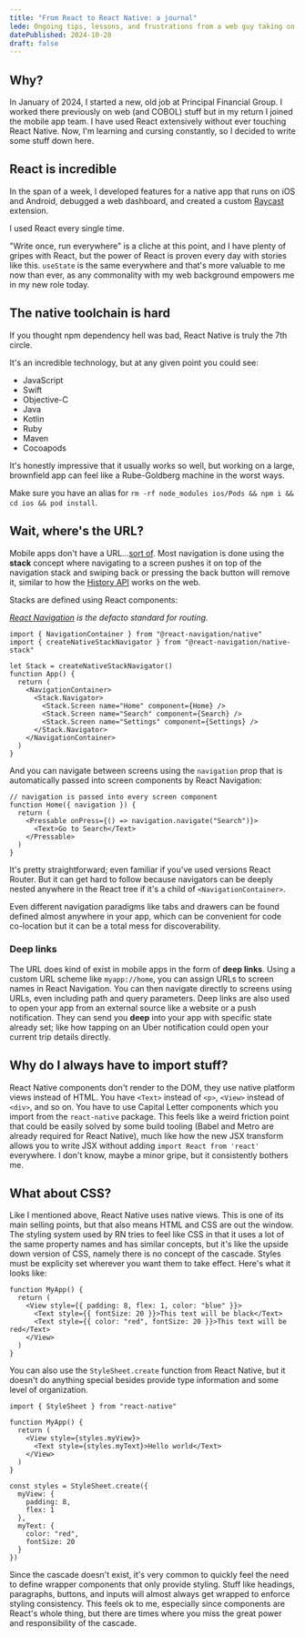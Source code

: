 ```yaml
---
title: "From React to React Native: a journal"
lede: Ongoing tips, lessons, and frustrations from a web guy taking on native development
datePublished: 2024-10-28
draft: false
---
```


## Why?

In January of 2024, I started a new, old job at Principal Financial Group. I worked there previously on web (and COBOL) stuff but in my return I joined the mobile app team. I have used React extensively without ever touching React Native. Now, I'm learning and cursing constantly, so I decided to write some stuff down here.

## React is incredible

In the span of a week, I developed features for a native app that runs on iOS and Android, debugged a web dashboard, and created a custom [Raycast](https://raycast.com) extension.

I used React every single time.

"Write once, run everywhere" is a cliche at this point, and I have plenty of gripes with React, but the power of React is proven every day with stories like this. `useState` is the same everywhere and that's more valuable to me now than ever, as any commonality with my web background empowers me in my new role today.

## The native toolchain is hard

If you thought npm dependency hell was bad, React Native is truly the 7th circle.

It's an incredible technology, but at any given point you could see:

- JavaScript
- Swift
- Objective-C
- Java
- Kotlin
- Ruby
- Maven
- Cocoapods

It's honestly impressive that it usually works so well, but working on a large, brownfield app can feel like a Rube-Goldberg machine in the worst ways.

Make sure you have an alias for `rm -rf node_modules ios/Pods && npm i && cd ios && pod install`.

## Wait, where's the URL?

Mobile apps don't have a URL...[sort of](#deep-links). Most navigation is done using the **stack** concept where navigating to a screen pushes it on top of the navigation stack and swiping back or pressing the back button will remove it, similar to how the [History API](https://developer.mozilla.org/en-US/docs/Web/API/History_API) works on the web.

Stacks are defined using React components:

_[React Navigation](https://reactnavigation.org/) is the defacto standard for routing._

```tsx
import { NavigationContainer } from "@react-navigation/native"
import { createNativeStackNavigator } from "@react-navigation/native-stack"

let Stack = createNativeStackNavigator()
function App() {
  return (
    <NavigationContainer>
      <Stack.Navigator>
        <Stack.Screen name="Home" component={Home} />
        <Stack.Screen name="Search" component={Search} />
        <Stack.Screen name="Settings" component={Settings} />
      </Stack.Navigator>
    </NavigationContainer>
  )
}
```

And you can navigate between screens using the `navigation` prop that is automatically passed into screen components by React Navigation:

```tsx
// navigation is passed into every screen component
function Home({ navigation }) {
  return (
    <Pressable onPress={() => navigation.navigate("Search")}>
      <Text>Go to Search</Text>
    </Pressable>
  )
}
```

It's pretty straightforward; even familiar if you've used versions React Router. But it can get hard to follow because navigators can be deeply nested anywhere in the React tree if it's a child of `<NavigationContainer>`.

Even different navigation paradigms like tabs and drawers can be found defined almost anywhere in your app, which can be convenient for code co-location but it can be a total mess for discoverability.

### Deep links

The URL does kind of exist in mobile apps in the form of **deep links**. Using a custom URL scheme like `myapp://home`, you can assign URLs to screen names in React Navigation. You can then navigate directly to screens using URLs, even including path and query parameters. Deep links are also used to open your app from an external source like a website or a push notification. They can send you **deep** into your app with specific state already set; like how tapping on an Uber notification could open your current trip details directly.

## Why do I always have to import stuff?

React Native components don't render to the DOM, they use native platform views instead of HTML. You have `<Text>` instead of `<p>`, `<View>` instead of `<div>`, and so on. You have to use Capital Letter components which you import from the `react-native` package. This feels like a weird friction point that could be easily solved by some build tooling (Babel and Metro are already required for React Native), much like how the new JSX transform allows you to write JSX without adding `import React from 'react'` everywhere. I don't know, maybe a minor gripe, but it consistently bothers me.

## What about CSS?

Like I mentioned above, React Native uses native views. This is one of its main selling points, but that also means HTML and CSS are out the window. The styling system used by RN tries to feel like CSS in that it uses a lot of the same property names and has similar concepts, but it's like the upside down version of CSS, namely there is no concept of the cascade. Styles must be explicity set wherever you want them to take effect. Here's what it looks like:

```tsx
function MyApp() {
  return (
    <View style={{ padding: 8, flex: 1, color: "blue" }}>
      <Text style={{ fontSize: 20 }}>This text will be black</Text>
      <Text style={{ color: "red", fontSize: 20 }}>This text will be red</Text>
    </View>
  )
}
```

You can also use the `StyleSheet.create` function from React Native, but it doesn't do anything special besides provide type information and some level of organization.

```tsx
import { StyleSheet } from "react-native"

function MyApp() {
  return (
    <View style={styles.myView}>
      <Text style={styles.myText}>Hello world</Text>
    </View>
  )
}

const styles = StyleSheet.create({
  myView: {
    padding: 8,
    flex: 1
  },
  myText: {
    color: "red",
    fontSize: 20
  }
})
```

Since the cascade doesn't exist, it's very common to quickly feel the need to define wrapper components that only provide styling. Stuff like headings, paragraphs, buttons, and inputs will almost always get wrapped to enforce styling consistency. This feels ok to me, especially since components are React's whole thing, but there are times where you miss the great power and responsibility of the cascade.

<!-- ## Apps are SPAs -->

<!-- ## So, how does it actually work? -->

<!-- ## The web's distribution is undefeated -->
